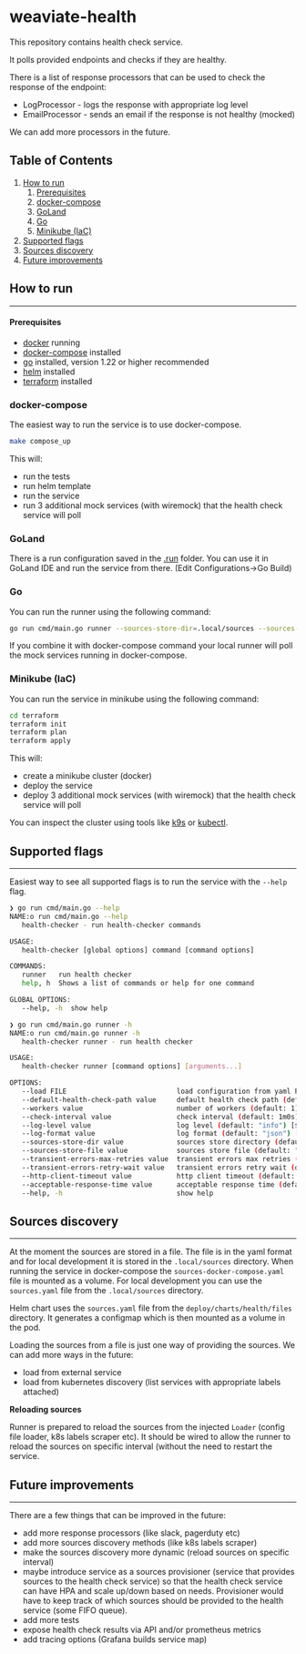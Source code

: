 # weaviate-health

This repository contains health check service. 

It polls provided endpoints and checks if they are healthy.

There is a list of response processors that can be used to check the response of the endpoint:
 * LogProcessor - logs the response with appropriate log level
 * EmailProcessor - sends an email if the response is not healthy (mocked)

We can add more processors in the future.

## Table of Contents
1. [How to run](#how-to-run)
    1. [Prerequisites](#prerequisites)
    2. [docker-compose](#docker-compose)
    3. [GoLand](#goland)
    4. [Go](#go)
    5. [Minikube (IaC)](#minikube-iac)
2. [Supported flags](#supported-flags)
3. [Sources discovery](#sources-discovery)
4. [Future improvements](#future-improvements)

## How to run

---

#### Prerequisites
  * [docker](https://docs.docker.com/get-docker/) running
  * [docker-compose](https://docs.docker.com/compose/install/) installed
  * [go](https://golang.org/doc/install) installed, version 1.22 or higher recommended
  * [helm](https://helm.sh/docs/intro/install/) installed
  * [terraform](https://learn.hashicorp.com/tutorials/terraform/install-cli) installed

### docker-compose
The easiest way to run the service is to use docker-compose.

```bash
make compose_up
```

This will:
  * run the tests
  * run helm template
  * run the service
  * run 3 additional mock services (with wiremock) that the health check service will poll

### GoLand

There is a run configuration saved in the [.run](.run) folder. You can use it in GoLand IDE and run the service from there.
(Edit Configurations->Go Build)

### Go

You can run the runner using the following command:

```bash
go run cmd/main.go runner --sources-store-dir=.local/sources --sources-store-file=sources.json
```

If you combine it with docker-compose command your local runner will poll the mock services running in docker-compose.

### Minikube (IaC)

You can run the service in minikube using the following command:

```bash
cd terraform
terraform init
terraform plan
terraform apply
```

This will:
  * create a minikube cluster (docker)
  * deploy the service
  * deploy 3 additional mock services (with wiremock) that the health check service will poll

You can inspect the cluster using tools like [k9s](https://github.com/derailed/k9s) or 
[kubectl](https://kubernetes.io/docs/reference/kubectl/overview/).

## Supported flags

---

Easiest way to see all supported flags is to run the service with the `--help` flag.

```bash
❯ go run cmd/main.go --help
NAME:o run cmd/main.go --help                                                                                                                                                                                                                                                                                                                               ─╯
   health-checker - run health-checker commands

USAGE:
   health-checker [global options] command [command options] 

COMMANDS:
   runner   run health checker
   help, h  Shows a list of commands or help for one command

GLOBAL OPTIONS:
   --help, -h  show help
```

```bash
❯ go run cmd/main.go runner -h
NAME:o run cmd/main.go runner -h                                                                                                                                                                                                                                                                                                                            ─╯
   health-checker runner - run health checker

USAGE:
   health-checker runner [command options] [arguments...]

OPTIONS:
   --load FILE                           load configuration from yaml FILE [$LOAD]
   --default-health-check-path value     default health check path (default: "/health") [$DEFAULT_HEALTH_CHECK_PATH]
   --workers value                       number of workers (default: 1) [$WORKERS]
   --check-interval value                check interval (default: 1m0s) [$CHECK_INTERVAL]
   --log-level value                     log level (default: "info") [$LOG_LEVEL]
   --log-format value                    log format (default: "json") [$LOG_FORMAT]
   --sources-store-dir value             sources store directory (default: "/sources") [$SOURCES_STORE_DIR]
   --sources-store-file value            sources store file (default: "sources.yaml") [$SOURCES_STORE_FILE]
   --transient-errors-max-retries value  transient errors max retries (default: 3) [$TRANSIENT_ERRORS_MAX_RETRIES]
   --transient-errors-retry-wait value   transient errors retry wait (default: 1s) [$TRANSIENT_ERRORS_RETRY_WAIT]
   --http-client-timeout value           http client timeout (default: 5s) [$HTTP_CLIENT_TIMEOUT]
   --acceptable-response-time value      acceptable response time (default: 3s) [$ACCEPTABLE_RESPONSE_TIME]
   --help, -h                            show help
```

## Sources discovery

---

At the moment the sources are stored in a file. The file is in the yaml format and for local development it is stored 
in the `.local/sources` directory. When running the service in docker-compose the `sources-docker-compose.yaml` file 
is mounted as a volume. For local development you can use the `sources.yaml` file from the `.local/sources` directory.

Helm chart uses the `sources.yaml` file from the `deploy/charts/health/files` directory. It generates a configmap 
which is then mounted as a volume in the pod.

Loading the sources from a file is just one way of providing the sources. We can add more ways in the future:
 * load from external service 
 * load from kubernetes discovery (list services with appropriate labels attached)

**Reloading sources**

Runner is prepared to reload the sources from the injected `Loader` (config file loader, k8s labels scraper etc). 
It should be wired to allow the runner to reload the sources on specific interval (without the need to restart the service.

## Future improvements

---

There are a few things that can be improved in the future:
 * add more response processors (like slack, pagerduty etc)
 * add more sources discovery methods (like k8s labels scraper)
 * make the sources discovery more dynamic (reload sources on specific interval)
 * maybe introduce service as a sources provisioner (service that provides sources to the health check service)
   so that the health check service can have HPA and scale up/down based on needs. Provisioner would have to keep
   track of which sources should be provided to the health service (some FIFO queue).
 * add more tests
 * expose health check results via API and/or prometheus metrics
 * add tracing options (Grafana builds service map)
